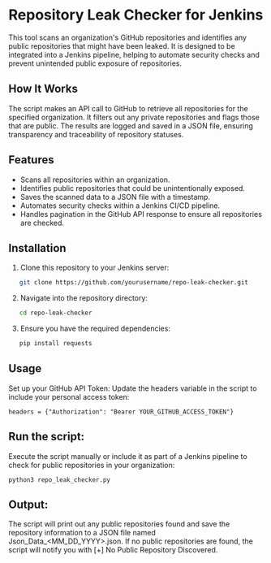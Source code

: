 # Repository Leak Checker for Jenkins

This tool scans an organization's GitHub repositories and identifies any public repositories that might have been leaked. It is designed to be integrated into a Jenkins pipeline, helping to automate security checks and prevent unintended public exposure of repositories.

## How It Works

The script makes an API call to GitHub to retrieve all repositories for the specified organization. It filters out any private repositories and flags those that are public. The results are logged and saved in a JSON file, ensuring transparency and traceability of repository statuses.

## Features

- Scans all repositories within an organization.
- Identifies public repositories that could be unintentionally exposed.
- Saves the scanned data to a JSON file with a timestamp.
- Automates security checks within a Jenkins CI/CD pipeline.
- Handles pagination in the GitHub API response to ensure all repositories are checked.

## Installation

1. Clone this repository to your Jenkins server:
```bash
   git clone https://github.com/yourusername/repo-leak-checker.git
```
2. Navigate into the repository directory:
```bash
   cd repo-leak-checker
```
3. Ensure you have the required dependencies:
```bash
   pip install requests
```

## Usage
Set up your GitHub API Token:
Update the headers variable in the script to include your personal access token:
```
headers = {"Authorization": "Bearer YOUR_GITHUB_ACCESS_TOKEN"}
```
## Run the script:
Execute the script manually or include it as part of a Jenkins pipeline to check for public repositories in your organization:
```
python3 repo_leak_checker.py
```
## Output:
The script will print out any public repositories found and save the repository information to a JSON file named Json_Data_<MM_DD_YYYY>.json. If no public repositories are found, the script will notify you with [+] No Public Repository Discovered.


